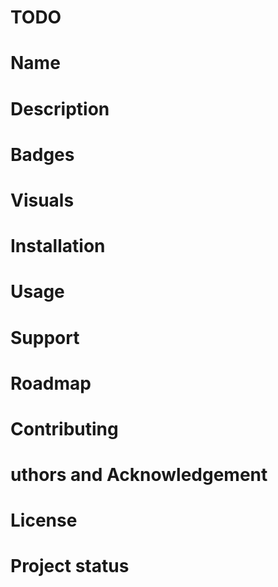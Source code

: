 # TODO
# Name

# Description

# Badges

# Visuals

# Installation

# Usage

# Support

# Roadmap

# Contributing

#  uthors and Acknowledgement

# License

# Project status
